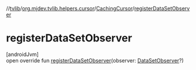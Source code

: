 //[tvlib](../../../index.md)/[org.mjdev.tvlib.helpers.cursor](../index.md)/[CachingCursor](index.md)/[registerDataSetObserver](register-data-set-observer.md)

# registerDataSetObserver

[androidJvm]\
open override fun [registerDataSetObserver](register-data-set-observer.md)(observer: [DataSetObserver](https://developer.android.com/reference/kotlin/android/database/DataSetObserver.html)?)

